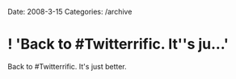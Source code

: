 Date: 2008-3-15
Categories: /archive

# ! 'Back to #Twitterrific. It''s ju...'

Back to #Twitterrific. It's just better.
